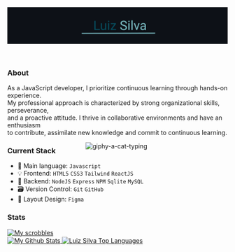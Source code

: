 <header>
<img align="center" src="src/resources/images/header.png" alt="Luiz-Silva"/>  
</header>

### About
<p align="left" width="310px" min-width="300px" max-width="300px">
As a JavaScript developer, I prioritize continuous learning through hands-on experience.<br>
My professional approach is characterized by strong organizational skills, perseverance, <br>and a proactive attitude. I thrive in collaborative environments and have an enthusiasm <br>to contribute, assimilate new knowledge and commit to continuous learning.
</p>
<img align="right" width="325px" min-width="300px" max-width="300px"  src="https://media.giphy.com/media/WUlplcMpOCEmTGBtBW/giphy.gif" alt="giphy-a-cat-typing">

### Current Stack
- 📌 Main language: `Javascript`
- 💡 Frontend: `HTML5` `CSS3` `Tailwind` `ReactJS`
- 📡 Backend: `NodeJS` `Express` `NPM` `Sqlite` `MySQL`
- 🗃 Version Control: `Git` `GitHub`
- 🎨 Layout Design: `Figma`


### Stats
[![My scrobbles](https://lastfm-recently-played.vercel.app/api?user=luiz_albert&count=2&bg_color=1F222E&border_radius=3&header_style=none)](https://www.last.fm/user/luiz_albert)
<br/>
<a href="https://github.com/anuraghazra/github-readme-stats">
  <img height=167 align="center" alt="My Github Stats" src="https://github-readme-stats.vercel.app/api/?username=afsilvaluiz&count_private=true&show_icons=true&rank_icon=github&theme=react&hide_border=true&bg_color=1F222E&title_color=21838E&icon_color=21838E" />
</a> 
<a href="https://github.com/anuraghazra/github-readme-stats">
  <img height=167 align="center" alt="Luiz Silva Top Languages" src="https://github-readme-stats.vercel.app/api/top-langs/?username=afsilvaluiz&langs_count=8&layout=compact&theme=react&hide_border=true&bg_color=1F222E&title_color=21838E&icon_color=F8D866" />
</a>




